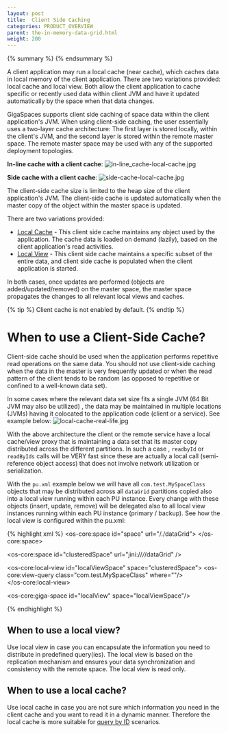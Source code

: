 ```yaml
---
layout: post
title:  Client Side Caching
categories: PRODUCT_OVERVIEW
parent: the-in-memory-data-grid.html
weight: 200
---
```

{% summary %}  {% endsummary %}



A client application may run a local cache (near cache), which caches data in local memory of the client application. There are two variations provided: local cache and local view. Both allow the client application to cache specific or recently used data within client JVM and have it updated automatically by the space when that data changes.

GigaSpaces supports client side caching of space data within the client application's JVM. When using client-side caching, the user essentially uses a two-layer cache architecture: The first layer is stored locally, within the client's JVM, and the second layer is stored within the remote master space. The remote master space may be used with any of the supported deployment topologies.

**In-line cache with a client cache**:
![in-line_cache-local-cache.jpg](/attachment_files/in-line_cache-local-cache.jpg)

**Side cache with a client cache**:
![side-cache-local-cache.jpg](/attachment_files/side-cache-local-cache.jpg)

The client-side cache size is limited to the heap size of the client application's JVM. The client-side cache is updated automatically when the master copy of the object within the master space is updated.

There are two variations provided:

- [Local Cache]({%latestjavaurl%}/local-cache.html) - This client side cache maintains any object used by the application. The cache data is loaded on demand (lazily), based on the client application's read activities.
- [Local View]({%latestjavaurl%}/local-view.html) - This client side cache maintains a specific subset of the entire data, and client side cache is populated when the client application is started.

In both cases, once updates are performed (objects are added/updated/removed) on the master space, the master space propagates the changes to all relevant local views and caches.

{% tip %}
Client cache is not enabled by default.
{% endtip %}

# When to use a Client-Side Cache?

Client-side cache should be used when the application performs repetitive read operations on the same data. You should not use client-side caching when the data in the master is very frequently updated or when the read pattern of the client tends to be random (as opposed to repetitive or confined to a well-known data set).

In some cases where the relevant data set size fits a single JVM (64 Bit JVM may also be utilized) , the data may be maintained in multiple locations (JVMs) having it colocated to the application code (client or a service). See example below:
![local-cache-real-life.jpg](/attachment_files/local-cache-real-life.jpg)

With the above architecture the client or the remote service have a local cache/view proxy that is maintaining a data set that its master copy distributed across the different partitions. In such a case , `readbyId` or `readByIds` calls will be VERY fast since these are actually a local call (semi-reference object access) that does not involve network utilization or serialization.

With the `pu.xml` example below we will have all `com.test.MySpaceClass` objects that may be distributed across all `dataGrid` partitions copied also into a local view running within each PU instance. Every change with these objects (insert, update, remove) will be delegated also to all local view instances running within each PU instance (primary / backup). See how the local view is configured within the pu.xml:

{% highlight xml %}
<os-core:space id="space" url="/./dataGrid">
</os-core:space>

<os-core:space id="clusteredSpace" url="jini://*/*/dataGrid" />

<os-core:local-view id="localViewSpace" space="clusteredSpace">
	<os-core:view-query class="com.test.MySpaceClass" where=""/>			
</os-core:local-view>

<os-core:giga-space id="localView" space="localViewSpace"/>

{% endhighlight %}


## When to use a local view?

Use local view in case you can encapsulate the information you need to distribute in predefined query(ies). The local view is based on the replication mechanism and ensures your data synchronization and consistency with the remote space. The local view is read only.

## When to use a local cache?

Use local cache in case you are not sure which information you need in the client cache and you want to read it in a dynamic manner. Therefore the local cache is more suitable for [query by ID]({%latestjavaurl%}/id-queries.html) scenarios.



